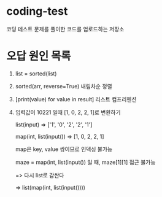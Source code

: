 # coding-test
코딩 테스트 문제를 풀이한 코드를 업로드하는 저장소

# 오답 원인 목록
1. list = sorted(list)

2. sorted(arr, reverse=True) 내림차순 정렬

3. [print(value) for value in result] 리스트 컴프리헨션

4. 입력값이 10221 일때 [1, 0, 2, 2, 1]로 변환하기

    list(input) => ['1', '0', '2', '2', '1']

    map(int, list(input()) => [1, 0, 2, 2, 1]

    map은 key, value 쌍이므로 인덱싱 불가능

    maze = map(int, list(input()) 일 때, maze[1][1] 접근 불가능

    => 다시 list로 감싼다

    => list(map(int, list(input())))

